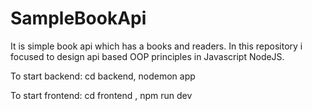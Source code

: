 # SampleBookApi

It is simple book api which has a books and readers. In this repository i focused to design api based OOP principles in Javascript NodeJS.

To start backend:
cd backend,
nodemon app

To start frontend:
cd frontend ,
npm run dev
